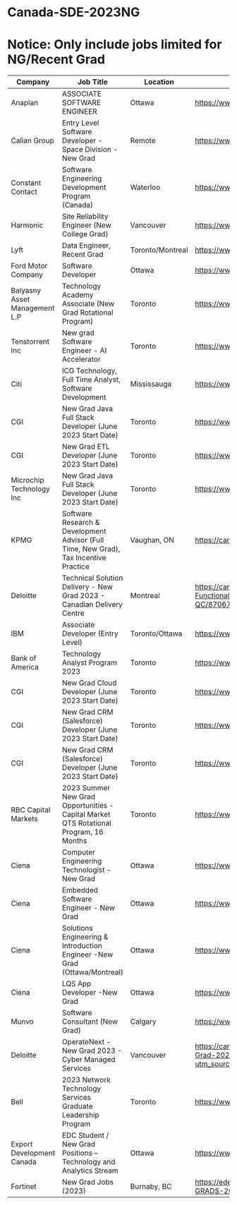 # Canada-SDE-2023NG
# Notice: Only include jobs limited for NG/Recent Grad
| Company  | Job Title | Location  | Link | Added Date | 
| ------------- | ------------- | ------------- | ------------- | ------------- |
| Anaplan | ASSOCIATE SOFTWARE ENGINEER  | Ottawa | https://www.linkedin.com/jobs/view/3369361084 | 01/05/2023 |
| Calian Group | Entry Level Software Developer - Space Division - New Grad | Remote | https://www.linkedin.com/jobs/view/3404466274 | 01/05/2023 |
| Constant Contact | Software Engineering Development Program (Canada) | Waterloo | https://www.linkedin.com/jobs/view/3322734122 | 01/05/2023 |
| Harmonic | Site Reliability Engineer (New College Grad) | Vancouver | https://www.linkedin.com/jobs/view/2883873533 | 01/05/2023 |
| Lyft | Data Engineer, Recent Grad | Toronto/Montreal | https://www.linkedin.com/jobs/view/3388518253 | 01/05/2023 |
| Ford Motor Company | Software Developer | Ottawa | https://www.linkedin.com/jobs/view/3361808429 | 01/05/2023 |
| Balyasny Asset Management L.P | Technology Academy Associate (New Grad Rotational Program) | Toronto | https://www.linkedin.com/jobs/view/3420287425 | 01/05/2023 |
| Tenstorrent Inc | New grad Software Engineer - AI Accelerator | Toronto | https://www.linkedin.com/jobs/view/3395313157 | 01/05/2023 |
| Citi | ICG Technology, Full Time Analyst, Software Development | Mississauga | https://www.linkedin.com/jobs/view/3233776816 | 01/12/2023 |
| CGI | New Grad Java Full Stack Developer (June 2023 Start Date) | Toronto | https://www.linkedin.com/jobs/view/3434360341 | 01/12/2023 |
| CGI | New Grad ETL Developer (June 2023 Start Date) | Toronto | https://www.linkedin.com/jobs/view/3429567752 | 01/12/2023 |
| Microchip Technology Inc | New Grad Java Full Stack Developer (June 2023 Start Date) | Toronto | https://www.linkedin.com/jobs/view/3404865460 | 01/12/2023 |
| KPMG | Software Research & Development Advisor (Full Time, New Grad), Tax Incentive Practice | Vaughan, ON | https://careers.kpmg.ca/students/jobs/18649?lang=en-us | 01/12/2023 |
| Deloitte | Technical Solution Delivery - New Grad 2023 - Canadian Delivery Centre | Montreal | https://careers.deloitte.ca/job/Montreal%2C-Quebec%2C-Canada-FunctionalTechnical-Solution-Delivery-New-Grad-Canadian-Delivery-Center-QC/870677500/ | 01/12/2023 |
| IBM | Associate Developer (Entry Level) |  Toronto/Ottawa | https://www.linkedin.com/jobs/view/3427068536 | 01/13/2023 |
| Bank of America | Technology Analyst Program 2023 |  Toronto | https://www.linkedin.com/jobs/view/3409497284 | 01/13/2023 |
| CGI | New Grad Cloud Developer (June 2023 Start Date) | Toronto | https://www.linkedin.com/jobs/view/3438544300 | 01/13/2023 |
| CGI | New Grad CRM (Salesforce) Developer (June 2023 Start Date) | Toronto | https://www.linkedin.com/jobs/view/3438546089 | 01/13/2023 |
| CGI | New Grad CRM (Salesforce) Developer (June 2023 Start Date) | Toronto | https://www.linkedin.com/jobs/view/3438546089 | 01/13/2023 |
| RBC Capital Markets | 2023 Summer New Grad Opportunities - Capital Market QTS Rotational Program, 16 Months | Toronto | https://www.linkedin.com/jobs/view/3389953121 | 01/15/2023 |
| Ciena | Computer Engineering Technologist - New Grad | Ottawa | https://www.linkedin.com/jobs/view/3393750623 | 01/15/2023 |
| Ciena | Embedded Software Engineer - New Grad | Ottawa | https://www.linkedin.com/jobs/view/3439310916/ | 01/15/2023 |
| Ciena | Solutions Engineering & Introduction Engineer -New Grad (Ottawa/Montreal) | Ottawa | https://www.linkedin.com/jobs/view/3396799328/ | 01/15/2023 |
| Ciena | LQS App Developer -New Grad | Ottawa | https://www.linkedin.com/jobs/view/3432688464/ | 01/15/2023 |
| Munvo | Software Consultant (New Grad) | Calgary | https://www.linkedin.com/jobs/view/3435471522/ | 01/15/2023 |
| Deloitte | OperateNext - New Grad 2023 - Cyber Managed Services | Vancouver | https://careers.deloitte.ca/job/Multiple-Locations%2C-Canada-OperateNext-New-Grad-2023-Cyber-Managed-Services-Mutiple-Locations/967558600/?utm_source=LINKEDIN&utm_medium=referrer&?src=JB-12762 | 01/15/2023 |
| Bell | 2023 Network Technology Services Graduate Leadership Program | Toronto | https://www.linkedin.com/jobs/view/3432892649/ | 01/15/2023 |
| Export Development Canada | EDC Student / New Grad Positions – Technology and Analytics Stream | Ottawa | https://www.linkedin.com/jobs/view/3438358623 | 01/15/2023 |
|  Fortinet | New Grad Jobs (2023) | Burnaby, BC | https://edel.fa.us2.oraclecloud.com/hcmUI/CandidateExperience/en/sites/CX/job/NEW-GRADS-2019/?utm_medium=jobshare | 01/15/2023 |

